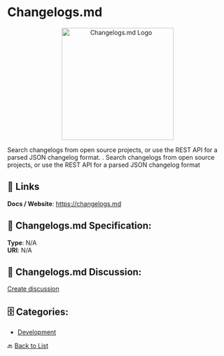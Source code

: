 # Changelogs.md
<p align="center">
    <img width="256" src="https://raw.githubusercontent.com/apis-list/apis-list/main/apis/changelogs-md/logo_256x256.png" alt="Changelogs.md Logo"/>
</p>

Search changelogs from open source projects, or use the REST API for a parsed JSON changelog format. . Search changelogs from open source projects, or use the REST API for a parsed JSON changelog format

##  🔗 Links
**Docs / Website**: https://changelogs.md

## 🧬 Changelogs.md Specification:
**Type**: N/A  
**URI**: N/A

## 💬 Changelogs.md Discussion:
[Create discussion](https://github.com/apis-list/apis-list/discussions/new)

## 🗄️ Categories:
- [Development](https://github.com/apis-list/apis-list#development-)




🔙 [Back to List](https://github.com/apis-list/apis-list)
